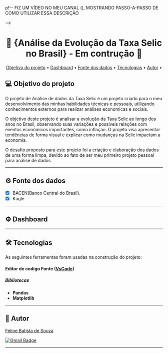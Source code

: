 p!-- 
	FIZ UM VÍDEO NO MEU CANAL (), 
 	MOSTRANDO PASSO-A-PASSO DE COMO
  	UTILIZAR ESSA DESCRIÇÃO
 
-->

<!-- MODELO PROJETO EM ANDAMENTO -->
<h1 align="center"> 
	🚧 {Análise da Evolução da Taxa Selic no Brasil} - Em contrução 🚧
</h1>


<!-- MODELO MENU DE NAVEGAÇÃO -->
<p align="center">
 <a href="#-objetivo-do-projeto">Objetivo do projeto</a> •
 <a href="#-dashboard">Dashboard</a> • 
 <a href="#-fonte-dos-dados">Fonte dos dados</a> • 
 <a href="#-tecnologias">Tecnologias</a> • 
 <a href="#-autor">Autor</a> • 

</p>

<!-- ---------------------------------------------------------------------- -->

<!-- MODELO DESCRIÇÃO SOBRE O PROJETO: -->
## 💻 Objetivo do projeto

<!-- EXPLICA O MOTIVO DO PROJETO -->
O projeto de Análise de dados da Taxa Selic  é um projeto criado para o meu desenvolvimento das minhas habilidades técnicas e pessoais, utilizando conhecimentos externos para realizar análises economicas e sociais.

O objetivo deste projeto é analisar a evolução da Taxa Selic ao longo dos anos no Brasil, observando suas variações e possíveis relações com eventos econômicos importantes, como inflação. O projeto visa apresentar tendências de forma visual e explicar como mudanças na Selic impactam a economia.

O desafio proposto para este projeto foi a criação e elaboração dos dados de uma forma limpa, devido ao fato de ser meu primeiro projeto pessoal para análise de dados

<!-- LINHA DE DIVISÃO: -->
---

<!-- ---------------------------------------------------------------------- -->

<!-- MODELO FUNCIONALIDADES: -->
## ⚙️ Fonte dos dados

<!-- EXEMPLO DE FUNCIONALIDADES: -->
- [x] BACEN(Banco Central do Brasil).
- [x] Kagle

---

<!-- ---------------------------------------------------------------------- -->
## ⚙️ Dashboard


---


<!-- MODELO DE TECNOLOGIAS -->
## 🛠 Tecnologias

As seguintes ferramentas foram usadas na construção do projeto:

#### **Editor de codigo Fonte** ([VsCode](https://code.visualstudio.com/))
##### **Bibliotecas**
-   **Pandas**
-   **Matplotlib**

---

<!-- ---------------------------------------------------------------------- -->

<!-- MODELO DE AUTOR-->
## 🦸 Autor

<a href="https://www.linkedin.com/in/fel1p3bat1sta?lipi=urn%3Ali%3Apage%3Ad_flagship3_profile_view_base_contact_details%3B1TOblaU6SFSV10oqBhAmnA%3D%3D-">
Felipe Batista de Souza</a>
 <br />
 
[![Gmail Badge](https://img.shields.io/badge/-batista.felipe343@gmail.com-c14438?style=flat-square&logo=Gmail&logoColor=white&link=mailto:batista.felipe343@gmail.com)](mailto:batista.felipe343@gmail.com)

---


